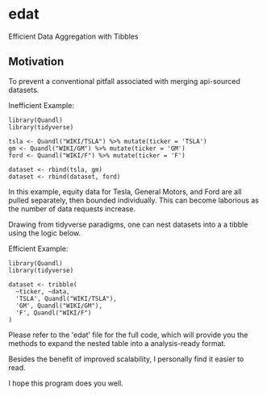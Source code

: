 # edat
Efficient Data Aggregation with Tibbles

## Motivation
To prevent a conventional pitfall associated with merging api-sourced datasets.

Inefficient Example:

```
library(Quandl)
library(tidyverse)

tsla <- Quandl("WIKI/TSLA") %>% mutate(ticker = 'TSLA')
gm <- Quandl("WIKI/GM") %>% mutate(ticker = 'GM')
ford <- Quandl("WIKI/F") %>% mutate(ticker = 'F')

dataset <- rbind(tsla, gm)
dataset <- rbind(dataset, ford)
```

In this example, equity data for Tesla, General Motors, and Ford are all pulled separately, then bounded individually. This can become laborious as the number of data requests increase. 

Drawing from tidyverse paradigms, one can nest datasets into a a tibble using the logic below.

Efficient Example:
```
library(Quandl)
library(tidyverse)

dataset <- tribble(
  ~ticker, ~data,
  'TSLA', Quandl("WIKI/TSLA"),
  'GM', Quandl("WIKI/GM"),
  'F', Quandl("WIKI/F")
)
```
Please refer to the 'edat' file for the full code, which will provide you the methods to expand the nested table into a analysis-ready format.

Besides the benefit of improved scalability, I personally find it easier to read.

I hope this program does you well.
